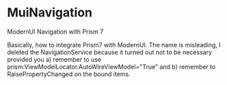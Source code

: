 # MuiNavigation
ModernUI Navigation with Prism 7

Basically, how to integrate Prism7 with ModernUI.  The name is misleading, I deleted the NavigationService because it turned out not to be necessary provided you a) remember to use prism:ViewModelLocator.AutoWireViewModel="True" and b) remember to RaisePropertyChanged on the bound items.




